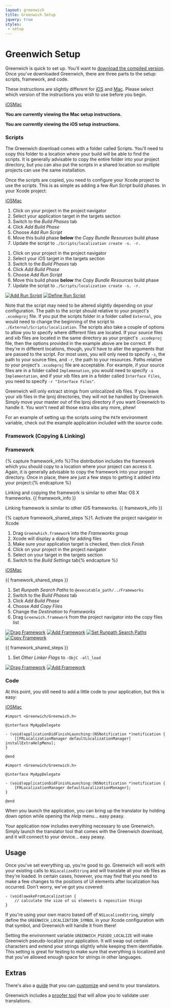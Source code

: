 ```yaml
---
layout: greenwich
title: Greenwich Setup
jquery: true
styles:
 - setup
---
```


# Greenwich Setup

Greenwich is quick to set up. You'll want to [download the compiled version](/greenwich/files/greenwich.tbz).
Once you've downloaded Greenwich, there are three parts to the setup: scripts, framework, and code.

These instructions are slightly different for <a href="#ios">iOS</a> and <a href="#mac">Mac</a>. Please
select which version of the instructions you wish to use before you begin.

<div class="switch"><a href="#ios">iOS</a><a href="#mac">Mac</a></div>
<div class="mac-specific"></div>

**You are currently viewing the Mac setup instructions.**

<div class="ios-specific"></div>

**You are currently viewing the iOS setup instructions.**

### Scripts

The Greenwich download comes with a folder called Scripts. You'll need to copy this folder
to a location where your build will be able to find the scripts. It is generally advisable
to copy the entire folder into your project directory, but you can also put the scripts
in a shared location so multiple projects can use the same installation.

Once the scripts are copied, you need to configure your Xcode project to use the scripts.
This is as simple as adding a few _Run Script_ build phases. In your Xcode project:

<div class="switch"><a href="#ios">iOS</a><a href="#mac">Mac</a></div>
<div class="mac-specific"></div>

  1. Click on your project in the project navigator
  1. Select your application target in the targets section
  1. Switch to the _Build Phases_ tab
  1. Click _Add Build Phase_
  1. Choose _Add Run Script_
  1. Move this build phase **below** the _Copy Bundle Resources_ build phase
  1. Update the script to `./Scripts/localization create -s. -r.`

<div class="ios-specific"></div>

  1. Click on your project in the project navigator
  1. Select your iOS target in the targets section
  1. Switch to the _Build Phases_ tab
  1. Click _Add Build Phase_
  1. Choose _Add Run Script_
  1. Move this build phase **below** the _Copy Bundle Resources_ build phase
  1. Update the script to `./Scripts/localization create -s. -r.`

[![Add Run Script](http://fadingred.github.com/greenwich/media/images/runscript_thumbnail.png)](http://fadingred.github.com/greenwich/media/images/runscript.png)
[![Define Run Script](http://fadingred.github.com/greenwich/media/images/definescript_thumbnail.png)](http://fadingred.github.com/greenwich/media/images/definescript.png)

Note that the script may need to be altered slightly depending on your configuration. The path
to the script should relative to your project's `.xcodeproj` file. If you put the scripts folder in a
folder called `External`, you would need to change the beginning of the script
to `./External/Scripts/localization`. The scripts also
take a couple of options to allow you to specify where different files are located.
If your source files and xib files are located in the same directory as your
project's `.xcodeproj` file, then the options provided
in the example above are be correct. If they're in different locations, though, you'll have to alter the
arguments that are passed to the script. For most uses, you will only need to specify `-s`, the path to your
source files, and `-r`, the path to your resources. Paths relative to your project's `.xcodeproj` file are acceptable.
For example, if your source files are in a folder called
`Implemenation`, you would need to specify `-s Implementation`, and if your xib files are in a folder called
`Interface Files`, you need to specify `-r "Interface Files"`.

Greenwich will only extract strings from unlocalized xib files. If you leave your xib files in the
lproj directories, they will not be handled by Greenwich. Simply move your master out of the lproj
directory if you want Greenwich to handle it. You won't need all those extra xibs any more, phew!

For an example of setting up the scripts using the `PATH` environment variable, check out
the example application included with the source code.

<div class="mac-specific"></div>

### Framework (Copying & Linking)

<div class="ios-specific"></div>

### Framework

{% capture framework_info %}The distribution
includes the framework which you should copy to a location where your project can access it. Again,
it is generally advisable to copy the framework into your project directory. Once in place, there
are just a few steps to getting it added into your project:{% endcapture %}

<div class="mac-specific"></div>

Linking and copying the framework is similar to other Mac OS X frameworks. {{ framework_info }}

<div class="ios-specific"></div>

Linking framework is similar to other iOS frameworks. {{ framework_info }}

{% capture framework_shared_steps %}1. Activate the project navigator in Xcode
  1. Drag `Greenwhich.framework` into the _Frameworks_ group
  1. Xcode will display a dialog for adding files
  1. Make sure your application target is checked, then click _Finish_
  1. Click on your project in the project navigator
  1. Select on your target in the targets section
  1. Switch to the _Build Settings_ tab{% endcapture %}

<div class="switch"><a href="#ios">iOS</a><a href="#mac">Mac</a></div>
<div class="mac-specific"></div>

  {{ framework_shared_steps }}
  1. Set _Runpath Search Paths_ to `@executable_path/../Frameworks`
  1. Switch to the _Build Phases_ tab
  1. Click _Add Build Phase_
  1. Choose _Add Copy Files_
  1. Change the _Destination_ to _Frameworks_
  1. Drag `Greenwich.framework` from the project navigator into the copy files list

<div class="mac-specific"></div>

[![Drag Framework](http://fadingred.github.com/greenwich/media/images/frameworkdrag_thumbnail.png)](http://fadingred.github.com/greenwich/media/images/frameworkdrag.png)
[![Add Framework](http://fadingred.github.com/greenwich/media/images/frameworkadd_thumbnail.png)](http://fadingred.github.com/greenwich/media/images/frameworkadd.png)
[![Set Runpath Search Paths](http://fadingred.github.com/greenwich/media/images/runpaths_thumbnail.png)](http://fadingred.github.com/greenwich/media/images/runpaths.png)
[![Copy Framework](http://fadingred.github.com/greenwich/media/images/frameworkcopy_thumbnail.png)](http://fadingred.github.com/greenwich/media/images/frameworkcopy.png)

<div class="ios-specific"></div>

  {{ framework_shared_steps }}
  1. Set _Other Linker Flags_ to `-ObjC -all_load`

<div class="ios-specific"></div>

[![Drag Framework](http://fadingred.github.com/greenwich/media/images/frameworkdrag_thumbnail.png)](http://fadingred.github.com/greenwich/media/images/frameworkdrag.png)
[![Add Framework](http://fadingred.github.com/greenwich/media/images/frameworkadd_thumbnail.png)](http://fadingred.github.com/greenwich/media/images/frameworkadd.png)

### Code

At this point, you still need to add a little code to your application, but this is easy:

<div class="switch"><a href="#ios">iOS</a><a href="#mac">Mac</a></div>
<div class="mac-specific"></div>

    #import <Greenwich/Greenwich.h>
    
    @interface MyAppDelegate
    
    - (void)applicationDidFinishLaunching:(NSNotification *)notification {
    	[[FRLocalizationManager defaultLocalizationManager] installExtraHelpMenu];
    }
    
    @end

<div class="ios-specific"></div>

    #import <Greenwich/Greenwich.h>
    
    @interface MyAppDelegate
    
    - (void)applicationDidFinishLaunching:(NSNotification *)notification {
    	[FRLocalizationManager defaultLocalizationManager];
    }
    
    @end

<div class="mac-specific"></div>

When you launch the application, you can bring up the translator by holding down option while
opening the _Help_ menu... easy peasy.

<div class="ios-specific"></div>

Your application now includes everything necessary to use Greenwich. Simply launch the translator
tool that comes with the Greenwich download, and it will connect to your device... easy peasy.

<script>
var active = null;
var updateTo = function(type, element) {
	if (active == type) { return; }
	else { active = type; }
	
	var hide = null;
	var show = null;
	if (type=='mac') {
		$('a[href="#mac"]').addClass('selected');
		$('a[href="#ios"]').removeClass('selected');
		hide = $('.ios-specific').next(':not(:text)');
		show = $('.mac-specific').next(':not(:text)');
	}
	else if (type=='ios') {
		$('a[href="#ios"]').addClass('selected');
		$('a[href="#mac"]').removeClass('selected');
		hide = $('.mac-specific').next(':not(:text)');
		show = $('.ios-specific').next(':not(:text)');
	}
	
	var offset = $(document).scrollTop();
	var change = 0;
	var updateChange = function(multiplier) {
		if (!element) { return false; }
		var clickedOffset = $(element).offset().top;
		var thisOffset = $(this).offset().top;
		if (thisOffset < clickedOffset) {
			change += $(this).height() * multiplier;
		}
		return true;
	};
	hide.each(function() { updateChange.call(this, -1); }).hide();
	show.show(0, function() { updateChange.call(this, 1) && $(document).scrollTop(offset+change); });
};
$('a[href="#mac"]').each(function(index, element) {
	$(element).click(function() { updateTo('mac', element); });
});
$('a[href="#ios"]').each(function(index, element) {
	$(element).click(function() { updateTo('ios', element); });
});
if (window.location.hash) { updateTo(window.location.hash.substr(1)); }
else { updateTo('ios'); }
</script>


## Usage

Once you've set everything up, you're good to go. Greenwich will work with your existing calls to
`NSLocalizedString` and will translate all your xib files as they're loaded. In certain cases,
however, you may find that you need to make a few changes to the positions of UI elements after
localization has occurred. Don't worry, we've got you covered:

    - (void)awakeFromLocalization {
        // calculate the size of ui elements & reposition things
    }

If you're using your own macro based off of `NSLocalizedString`, simply define the `GREENWICH_LOCALIZATION_SYMBOL` in
your Xcode configuration with that symbol, and Greenwich will handle it from there!

Setting the environment variable `GREENWICH_PSEUDO_LOCALIZE` will make Greenwich pseudo-localize your application.
It will swap out certain characters and extend your strings slightly while keeping them identifiable. This setting is
great for testing to make sure that everything is localized and that you've allowed enough space for strings
in other languages.


## Extras

There's also a [guide](http://fadingred.github.com/greenwich/guide/) that you can
[customize](http://fadingred.github.com/greenwich/guide/?customize=1) and send to your translators.

Greenwich includes a [proofer tool](https://github.com/fadingred/Greenwich/blob/master/Framework/Proofer/Readme.md)
that will allow you to validate user translations.
